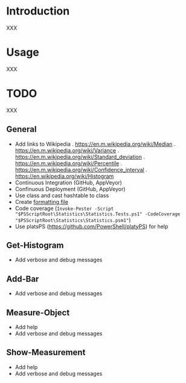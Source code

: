 ﻿# Introduction

XXX

# Usage

XXX

# TODO

XXX

## General

- Add links to Wikipedia
  . https://en.m.wikipedia.org/wiki/Median
  . https://en.m.wikipedia.org/wiki/Variance
  . https://en.m.wikipedia.org/wiki/Standard_deviation
  . https://en.m.wikipedia.org/wiki/Percentile
  . https://en.m.wikipedia.org/wiki/Confidence_interval
  . https://en.wikipedia.org/wiki/Histogram
- Continuous Integration (GitHub, AppVeyor)
- Confinuous Deployment (GitHub, AppVeyor)
- Use class and cast hashtable to class
- Create [formatting file](https://msdn.microsoft.com/en-us/library/gg580944(v=vs.85).aspx)
- Code coverage (`Invoke-Pester -Script "$PSScriptRoot\Statistics\Statistics.Tests.ps1" -CodeCoverage "$PSScriptRoot\Statistics\Statistics.psm1"`)
- Use platsPS (https://github.com/PowerShell/platyPS) for help

## Get-Histogram

- Add verbose and debug messages

## Add-Bar

- Add verbose and debug messages

## Measure-Object

- Add help
- Add verbose and debug messages

## Show-Measurement

- Add help
- Add verbose and debug messages
